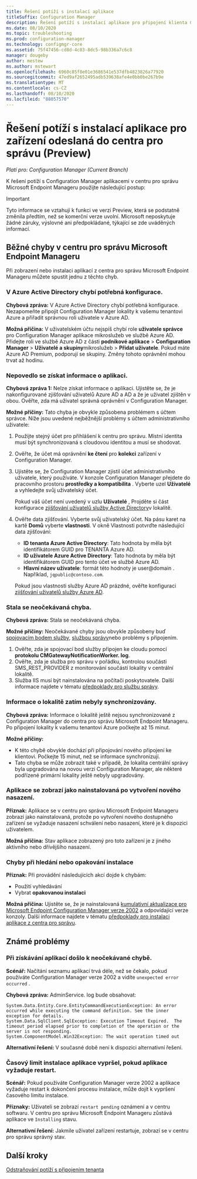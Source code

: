 ```yaml
---
title: Řešení potíží s instalací aplikace
titleSuffix: Configuration Manager
description: Řešení potíží s instalací aplikace pro připojení klienta Configuration Manager
ms.date: 08/10/2020
ms.topic: troubleshooting
ms.prod: configuration-manager
ms.technology: configmgr-core
ms.assetid: 75f47456-cd8d-4c83-8dc5-98b336a7c6c8
manager: dougeby
author: mestew
ms.author: mstewart
ms.openlocfilehash: 6960c85f8e01e3686541e537dfb4823826a77920
ms.sourcegitcommit: 47ed9af2652495adb539638afe4e0bb0be267b9e
ms.translationtype: MT
ms.contentlocale: cs-CZ
ms.lasthandoff: 08/10/2020
ms.locfileid: "88057570"
---
```

# <a name="troubleshoot-application-installation-for-devices-uploaded-to-the-admin-center-preview"></a>Řešení potíží s instalací aplikace pro zařízení odeslaná do centra pro správu (Preview)
<!--6374854, 6521921-->
*Platí pro: Configuration Manager (Current Branch)*

K řešení potíží s Configuration Manager aplikacemi v centru pro správu Microsoft Endpoint Manageru použijte následující postup:

> [!Important]
> Tyto informace se vztahují k funkci ve verzi Preview, která se podstatně změnila předtím, než se komerční verze uvolní. Microsoft neposkytuje žádné záruky, výslovné ani předpokládané, týkající se zde uváděných informací.

## <a name="common-errors-from-the-microsoft-endpoint-manager-admin-center"></a>Běžné chyby v centru pro správu Microsoft Endpoint Manageru

Při zobrazení nebo instalaci aplikací z centra pro správu Microsoft Endpoint Manageru můžete spustit jednu z těchto chyb.  

### <a name="the-necessary-configuration-is-missing-in-azure-active-directory"></a><a name="bkmk_aad"></a>V Azure Active Directory chybí potřebná konfigurace.

**Chybová zpráva:** V Azure Active Directory chybí potřebná konfigurace. Nezapomeňte připojit Configuration Manager lokality k vašemu tenantovi Azure a přiřadit správnou roli uživatele v Azure AD.

**Možná příčina:** V uživatelském účtu nejspíš chybí role **uživatele správce** pro Configuration Manager aplikace mikroslužeb ve službě Azure AD. Přidejte roli ve službě Azure AD z části **podnikové aplikace**  >  **Configuration Manager**  >  **Uživatelé a skupiny**mikroslužeb  >  **Přidat uživatele**. Pokud máte Azure AD Premium, podporují se skupiny. Změny tohoto oprávnění mohou trvat až hodinu.

### <a name="unable-to-get-application-information"></a><a name="bkmk_noinfo"></a>Nepovedlo se získat informace o aplikaci.

**Chybová zpráva 1:** Nelze získat informace o aplikaci. Ujistěte se, že je nakonfigurované zjišťování uživatelů Azure AD a AD a že je uživatel zjištěn v obou. Ověřte, zda má uživatel správná oprávnění v Configuration Manager.

**Možné příčiny:** Tato chyba je obvykle způsobena problémem s účtem správce. Níže jsou uvedené nejběžnější problémy s účtem administrativního uživatele:

1. Použijte stejný účet pro přihlášení k centru pro správu. Místní identita musí být synchronizovaná s cloudovou identitou a musí se shodovat.
1. Ověřte, že účet má oprávnění **ke čtení** pro **kolekci** zařízení v Configuration Manager.
1. Ujistěte se, že Configuration Manager zjistil účet administrativního uživatele, který používáte. V konzole Configuration Manager přejdete do pracovního prostoru **prostředky a kompatibilita** . Vyberte uzel **Uživatelé** a vyhledejte svůj uživatelský účet.

    Pokud váš účet není uvedený v uzlu **Uživatelé** , Projděte si část konfigurace [zjišťování uživatelů služby Active Directory](../core/servers/deploy/configure/about-discovery-methods.md#bkmk_aboutUser)v lokalitě.

1. Ověřte data zjišťování. Vyberte svůj uživatelský účet. Na pásu karet na kartě **Domů** vyberte **vlastnosti**. V okně Vlastnosti potvrďte následující data zjišťování:

    - **ID tenanta Azure Active Directory**: Tato hodnota by měla být identifikátorem GUID pro TENANTA Azure AD.
    - **ID uživatele Azure Active Directory**: Tato hodnota by měla být identifikátorem GUID pro tento účet ve službě Azure AD.
    - **Hlavní název uživatele**: formát této hodnoty je user@domain . Například, `jqpublic@contoso.com`.

    Pokud jsou vlastnosti služby Azure AD prázdné, ověřte konfiguraci [zjišťování uživatelů služby Azure AD](../core/servers/deploy/configure/about-discovery-methods.md#azureaddisc).

### <a name="unexpected-error-occurred"></a><a name="bkmk_1603"></a>Stala se neočekávaná chyba.

**Chybová zpráva:** Stala se neočekávaná chyba.

**Možné příčiny:** Neočekávané chyby jsou obvykle způsobeny buď [spojovacím bodem služby](../core/servers/deploy/configure/about-the-service-connection-point.md), [službou správy](../develop/adminservice/overview.md)nebo problémy s připojením.

1. Ověřte, zda je spojovací bod služby připojen ke cloudu pomocí **protokolu CMGatewayNotificationWorker. log**.
1. Ověřte, zda je služba pro správu v pořádku, kontrolou součásti SMS_REST_PROVIDER z monitorování součástí lokality v centrální lokalitě.
1. Služba IIS musí být nainstalována na počítači poskytovatele. Další informace najdete v tématu [předpoklady pro službu správy](../develop/adminservice/overview.md#prerequisites).

### <a name="the-site-information-hasnt-yet-synchronized"></a><a name="bkmk_sync"></a>Informace o lokalitě zatím nebyly synchronizovány.

**Chybová zpráva:** Informace o lokalitě ještě nejsou synchronizované z Configuration Manager do centra pro správu Microsoft Endpoint Manageru. Po připojení lokality k vašemu tenantovi Azure počkejte až 15 minut.

**Možné příčiny:**
- K této chybě obvykle dochází při připojování nového připojení ke klientovi. Počkejte 15 minut, než se informace synchronizují.
- Tato chyba se může zobrazit také v případě, že lokalita centrální správy byla upgradována na novou verzi Configuration Manager, ale některé podřízené primární lokality ještě nebyly upgradovány.

### <a name="application-shows-as-installed-after-creating-a-new-deployment"></a><a name="bkmk_installed"></a>Aplikace se zobrazí jako nainstalovaná po vytvoření nového nasazení.

**Příznak:** Aplikace se v centru pro správu Microsoft Endpoint Manageru zobrazí jako nainstalovaná, protože po vytvoření nového dostupného zařízení se vyžaduje nasazení schválení nebo nasazení, které je k dispozici uživatelem.

**Možná příčina:** Stav aplikace zobrazený pro toto zařízení je z jiného aktivního nebo dřívějšího nasazení.

### <a name="errors-when-searching-or-retrying-an-installation"></a><a name="bkmk_hfru"></a>Chyby při hledání nebo opakování instalace

**Příznak:** Při provádění následujících akcí dojde k chybám:
- Použití vyhledávání
- Vybrat **opakovanou instalaci**

**Možná příčina:**  Ujistěte se, že je nainstalovaná [kumulativní aktualizace pro Microsoft Endpoint Configuration Manager verze 2002](https://support.microsoft.com/help/4560496/) a odpovídající verze konzoly. Další informace najdete v tématu [předpoklady pro instalaci aplikace z centra pro správu](applications.md#prerequisites).

## <a name="known-issues"></a>Známé problémy

### <a name="unexpected-error-occurred-when-gettingapplications"></a>Při získávání aplikací došlo k neočekávané chybě.

**Scénář:** Načítání seznamu aplikací trvá déle, než se čekalo, pokud používáte Configuration Manager verze 2002 a vidíte `unexpected error occurred` .

**Chybová zpráva:** AdminService. log bude obsahovat:

```log 
System.Data.Entity.Core.EntityCommandExecutionException: An error occurred while executing the command definition. See the inner exception for details.
System.Data.SqlClient.SqlException: Execution Timeout Expired.  The timeout period elapsed prior to completion of the operation or the server is not responding.
System.ComponentModel.Win32Exception: The wait operation timed out
```

**Alternativní řešení:** V současné době není k dispozici alternativní řešení.

### <a name="application-installation-times-out-if-application-requires-restart"></a>Časový limit instalace aplikace vypršel, pokud aplikace vyžaduje restart.

**Scénář:** Pokud používáte Configuration Manager verze 2002 a aplikace vyžaduje restart k dokončení procesu instalace, může dojít k vypršení časového limitu instalace.

**Příznaky:** Uživateli se zobrazí `restart pending` oznámení a v centru softwaru. V centru pro správu Microsoft Endpoint Manageru zůstává aplikace ve `Installing` stavu.  

**Alternativní řešení:** Jakmile uživatel zařízení restartuje, zobrazí se v centru pro správu správný stav.

## <a name="next-steps"></a>Další kroky

[Odstraňování potíží s připojením tenanta](troubleshoot.md)
